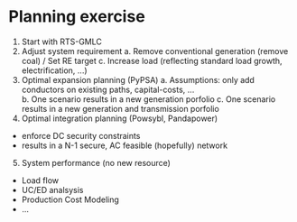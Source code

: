 # Planning exercise

1. Start with RTS-GMLC
2. Adjust system requirement
  a. Remove conventional generation (remove coal) / Set RE target
  c. Increase load (reflecting standard load growth, electrification, ...)
3. Optimal expansion planning (PyPSA) 
  a. Assumptions: only add conductors on existing paths, capital-costs, ...  
  b. One scenario results in a new generation porfolio 
  c. One scenario results in a new generation and transmission porfolio
4. Optimal integration planning (Powsybl, Pandapower)
  - enforce DC security constraints
  - results in a N-1 secure, AC feasible (hopefully) network
5. System performance (no new resource)
  - Load flow
  - UC/ED analsysis
  - Production Cost Modeling
  - ...
